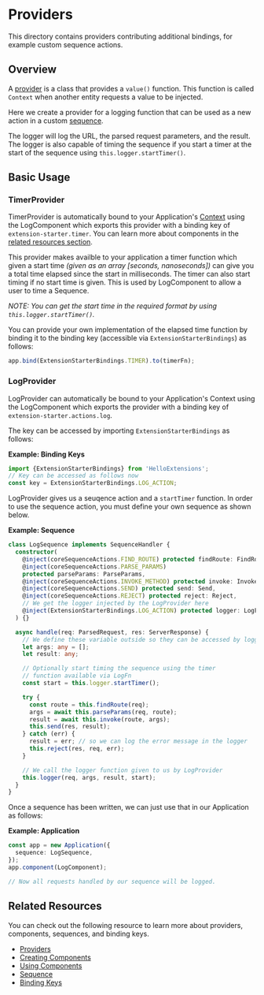 # Providers

This directory contains providers contributing additional bindings, for example
custom sequence actions.

## Overview

A [provider](http://loopback.io/doc/en/lb4/Creating-components.html#providers)
is a class that provides a `value()` function. This function is called `Context`
when another entity requests a value to be injected.

Here we create a provider for a logging function that can be used as a new
action in a custom [sequence](http://loopback.io/doc/en/lb4/Sequence.html).

The logger will log the URL, the parsed request parameters, and the result. The
logger is also capable of timing the sequence if you start a timer at the start
of the sequence using `this.logger.startTimer()`.

## Basic Usage

### TimerProvider

TimerProvider is automatically bound to your Application's
[Context](http://loopback.io/doc/en/lb4/Context.html) using the LogComponent
which exports this provider with a binding key of `extension-starter.timer`. You
can learn more about components in the
[related resources section](#related-resources).

This provider makes availble to your application a timer function which given a
start time _(given as an array [seconds, nanoseconds])_ can give you a total
time elapsed since the start in milliseconds. The timer can also start timing if
no start time is given. This is used by LogComponent to allow a user to time a
Sequence.

_NOTE:_ _You can get the start time in the required format by using
`this.logger.startTimer()`._

You can provide your own implementation of the elapsed time function by binding
it to the binding key (accessible via `ExtensionStarterBindings`) as follows:

```ts
app.bind(ExtensionStarterBindings.TIMER).to(timerFn);
```

### LogProvider

LogProvider can automatically be bound to your Application's Context using the
LogComponent which exports the provider with a binding key of
`extension-starter.actions.log`.

The key can be accessed by importing `ExtensionStarterBindings` as follows:

**Example: Binding Keys**

```ts
import {ExtensionStarterBindings} from 'HelloExtensions';
// Key can be accessed as follows now
const key = ExtensionStarterBindings.LOG_ACTION;
```

LogProvider gives us a seuqence action and a `startTimer` function. In order to
use the sequence action, you must define your own sequence as shown below.

**Example: Sequence**

```ts
class LogSequence implements SequenceHandler {
  constructor(
    @inject(coreSequenceActions.FIND_ROUTE) protected findRoute: FindRoute,
    @inject(coreSequenceActions.PARSE_PARAMS)
    protected parseParams: ParseParams,
    @inject(coreSequenceActions.INVOKE_METHOD) protected invoke: InvokeMethod,
    @inject(coreSequenceActions.SEND) protected send: Send,
    @inject(coreSequenceActions.REJECT) protected reject: Reject,
    // We get the logger injected by the LogProvider here
    @inject(ExtensionStarterBindings.LOG_ACTION) protected logger: LogFn,
  ) {}

  async handle(req: ParsedRequest, res: ServerResponse) {
    // We define these variable outside so they can be accessed by logger.
    let args: any = [];
    let result: any;

    // Optionally start timing the sequence using the timer
    // function available via LogFn
    const start = this.logger.startTimer();

    try {
      const route = this.findRoute(req);
      args = await this.parseParams(req, route);
      result = await this.invoke(route, args);
      this.send(res, result);
    } catch (err) {
      result = err; // so we can log the error message in the logger
      this.reject(res, req, err);
    }

    // We call the logger function given to us by LogProvider
    this.logger(req, args, result, start);
  }
}
```

Once a sequence has been written, we can just use that in our Application as
follows:

**Example: Application**

```ts
const app = new Application({
  sequence: LogSequence,
});
app.component(LogComponent);

// Now all requests handled by our sequence will be logged.
```

## Related Resources

You can check out the following resource to learn more about providers,
components, sequences, and binding keys.

- [Providers](http://loopback.io/doc/en/lb4/Creating-components.html#providers)
- [Creating Components](http://loopback.io/doc/en/lb4/Creating-components.html)
- [Using Components](http://loopback.io/doc/en/lb4/Using-components.html)
- [Sequence](http://loopback.io/doc/en/lb4/Sequence.html)
- [Binding Keys](http://loopback.io/doc/en/lb4/Decorators.html)
